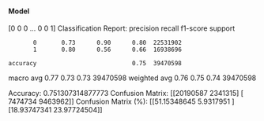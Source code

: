 #### Model
[0 0 0 ... 0 0 1]
Classification Report:
              precision    recall  f1-score   support

           0       0.73      0.90      0.80  22531902
           1       0.80      0.56      0.66  16938696

    accuracy                           0.75  39470598
   macro avg       0.77      0.73      0.73  39470598
weighted avg       0.76      0.75      0.74  39470598

Accuracy: 0.751307314877773
Confusion Matrix:
[[20190587  2341315]
 [ 7474734  9463962]]
Confusion Matrix (%):
[[51.15348645  5.9317951 ]
 [18.93747341 23.97724504]]
